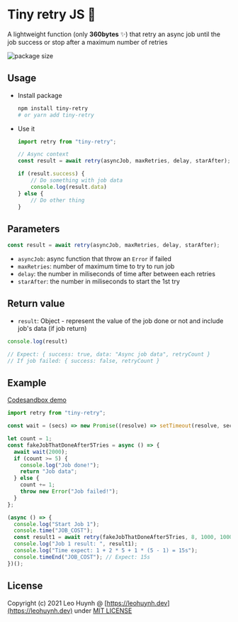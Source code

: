 # Tiny retry JS 👷

A lightweight function (only **360bytes** ✨) that retry an async job until the job success or stop after a maximum number of retries

![package size](https://i.imgur.com/pBlMS7b.png)

## Usage

- Install package

	```bash
	npm install tiny-retry
	# or yarn add tiny-retry
	```

- Use it

	```js
	import retry from "tiny-retry";

	// Async context
	const result = await retry(asyncJob, maxRetries, delay, starAfter);

	if (result.success) {
		// Do something with job data
		console.log(result.data)
	} else {
		// Do other thing
	}
	```

## Parameters

```javascript
const result = await retry(asyncJob, maxRetries, delay, starAfter);
```

- `asyncJob`: async function that throw an `Error` if failed
- `maxRetries`: number of maximum time to try to run job
- `delay`: the number in miliseconds of time after between each retries
- `starAfter`: the number in miliseconds to start the 1st try

## Return value

- `result`: Object - represent the value of the job done or not and include job's data (if job return)

```javascript
console.log(result)

// Expect: { success: true, data: "Async job data", retryCount }
// If job failed: { success: false, retryCount }
```

## Example

[Codesandbox demo](https://codesandbox.io/s/test-tiny-retry-pjbqs?file=/src/index.js:0-1198)

```javascript
import retry from "tiny-retry";

const wait = (secs) => new Promise((resolve) => setTimeout(resolve, secs));

let count = 1;
const fakeJobThatDoneAfter5Tries = async () => {
  await wait(2000);
  if (count >= 5) {
    console.log("Job done!");
    return "Job data";
  } else {
    count += 1;
    throw new Error("Job failed!");
  }
};

(async () => {
  console.log("Start Job 1");
  console.time("JOB_COST");
  const result1 = await retry(fakeJobThatDoneAfter5Tries, 8, 1000, 1000);
  console.log("Job 1 result: ", result1);
  console.log("Time expect: 1 + 2 * 5 + 1 * (5 - 1) = 15s");
  console.timeEnd("JOB_COST"); // Expect: 15s
})();

```

## License

Copyright (c) 2021 Leo Huynh @ [https://leohuynh.dev](https://leohuynh.dev) under [MIT LICENSE](/LICENSE.md)
